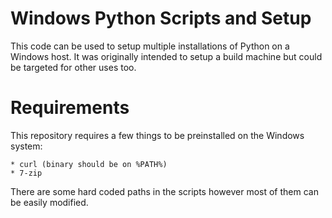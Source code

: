 Windows Python Scripts and Setup
================================

This code can be used to setup multiple installations of Python on a 
Windows host.  It was originally intended to setup a build machine 
but could be targeted for other uses too.

Requirements
============

This repository requires a few things to be preinstalled on
the Windows system:

    * curl (binary should be on %PATH%)
    * 7-zip

There are some hard coded paths in the scripts however 
most of them can be easily modified.